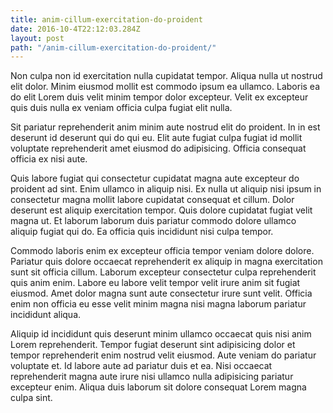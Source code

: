 ```yaml
---
title: anim-cillum-exercitation-do-proident
date: 2016-10-4T22:12:03.284Z
layout: post
path: "/anim-cillum-exercitation-do-proident/"
---
```


Non culpa non id exercitation nulla cupidatat tempor. Aliqua nulla ut nostrud elit dolor. Minim eiusmod mollit est commodo ipsum ea ullamco. Laboris ea do elit Lorem duis velit minim tempor dolor excepteur. Velit ex excepteur quis duis nulla ex veniam officia culpa fugiat elit nulla.

Sit pariatur reprehenderit anim minim aute nostrud elit do proident. In in est deserunt id deserunt qui do qui eu. Elit aute fugiat culpa fugiat id mollit voluptate reprehenderit amet eiusmod do adipisicing. Officia consequat officia ex nisi aute.

Quis labore fugiat qui consectetur cupidatat magna aute excepteur do proident ad sint. Enim ullamco in aliquip nisi. Ex nulla ut aliquip nisi ipsum in consectetur magna mollit labore cupidatat consequat et cillum. Dolor deserunt est aliquip exercitation tempor. Quis dolore cupidatat fugiat velit magna ut. Et laborum laborum duis pariatur commodo dolore ullamco aliquip fugiat qui do. Ea officia quis incididunt nisi culpa tempor.

Commodo laboris enim ex excepteur officia tempor veniam dolore dolore. Pariatur quis dolore occaecat reprehenderit ex aliquip in magna exercitation sunt sit officia cillum. Laborum excepteur consectetur culpa reprehenderit quis anim enim. Labore eu labore velit tempor velit irure anim sit fugiat eiusmod. Amet dolor magna sunt aute consectetur irure sunt velit. Officia enim non officia eu esse velit minim magna nisi magna laborum pariatur incididunt aliqua.

Aliquip id incididunt quis deserunt minim ullamco occaecat quis nisi anim Lorem reprehenderit. Tempor fugiat deserunt sint adipisicing dolor et tempor reprehenderit enim nostrud velit eiusmod. Aute veniam do pariatur voluptate et. Id labore aute ad pariatur duis et ea. Nisi occaecat reprehenderit magna aute irure nisi ullamco nulla adipisicing pariatur excepteur enim. Aliqua duis laborum sit dolore consequat Lorem magna culpa sint.